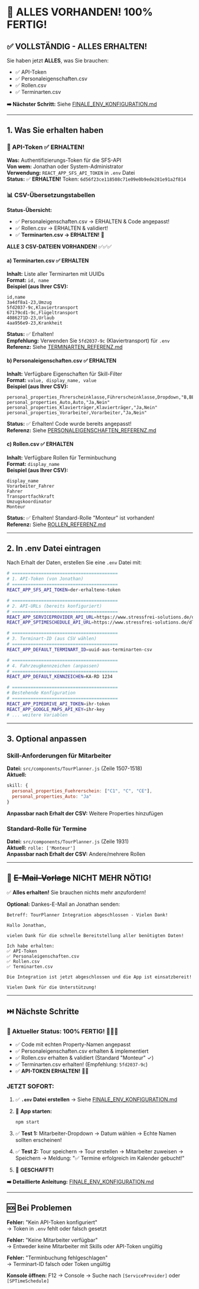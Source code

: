 # 🎉 ALLES VORHANDEN! 100% FERTIG!

## ✅ VOLLSTÄNDIG - ALLES ERHALTEN!

Sie haben jetzt **ALLES**, was Sie brauchen:
- ✅ API-Token
- ✅ Personaleigenschaften.csv
- ✅ Rollen.csv
- ✅ Terminarten.csv

**➡️ Nächster Schritt:** Siehe [FINALE_ENV_KONFIGURATION.md](./FINALE_ENV_KONFIGURATION.md)

---

## 1. Was Sie erhalten haben

### 🔑 API-Token ✅ ERHALTEN!
**Was:** Authentifizierungs-Token für die SFS-API  
**Von wem:** Jonathan oder System-Administrator  
**Verwendung:** `REACT_APP_SFS_API_TOKEN` in `.env` Datei  
**Status:** ✅ **ERHALTEN!** Token: `6d56f23ce118508c71e09e0b9ede281e91a2f814`

### 📊 CSV-Übersetzungstabellen

**Status-Übersicht:**
- ✅ Personaleigenschaften.csv → ERHALTEN & Code angepasst!
- ✅ Rollen.csv → ERHALTEN & validiert!
- ✅ **Terminarten.csv → ERHALTEN!** 🎉

**ALLE 3 CSV-DATEIEN VORHANDEN!** ✅✅✅

#### a) Terminarten.csv ✅ ERHALTEN
**Inhalt:** Liste aller Terminarten mit UUIDs  
**Format:** `id, name`  
**Beispiel (aus Ihrer CSV):**
```csv
id,name
3a4df8a1-23,Umzug
5fd2037-9c,Klaviertransport
67179cd1-9c,Flügeltransport
4086271D-23,Urlaub
4aa956e9-23,Krankheit
```
**Status:** ✅ Erhalten!  
**Empfehlung:** Verwenden Sie `5fd2037-9c` (Klaviertransport) für `.env`  
**Referenz:** Siehe [TERMINARTEN_REFERENZ.md](./TERMINARTEN_REFERENZ.md)

#### b) Personaleigenschaften.csv ✅ ERHALTEN
**Inhalt:** Verfügbare Eigenschaften für Skill-Filter  
**Format:** `value, display_name, value`  
**Beispiel (aus Ihrer CSV):**
```csv
personal_properties_Fhrerscheinklasse,Führerscheinklasse,Dropdown,"B,BE,C,C1,C1E,CE"
personal_properties_Auto,Auto,"Ja,Nein"
personal_properties_Klavierträger,Klavierträger,"Ja,Nein"
personal_properties_Vorarbeiter,Vorarbeiter,"Ja,Nein"
```
**Status:** ✅ Erhalten! Code wurde bereits angepasst!  
**Referenz:** Siehe [PERSONALEIGENSCHAFTEN_REFERENZ.md](./PERSONALEIGENSCHAFTEN_REFERENZ.md)

#### c) Rollen.csv ✅ ERHALTEN
**Inhalt:** Verfügbare Rollen für Terminbuchung  
**Format:** `display_name`  
**Beispiel (aus Ihrer CSV):**
```csv
display_name
Vorarbeiter_Fahrer
Fahrer
Transportfachkraft
Umzugskoordinator
Monteur
```
**Status:** ✅ Erhalten! Standard-Rolle "Monteur" ist vorhanden!  
**Referenz:** Siehe [ROLLEN_REFERENZ.md](./ROLLEN_REFERENZ.md)

---

## 2. In .env Datei eintragen

Nach Erhalt der Daten, erstellen Sie eine `.env` Datei mit:

```bash
# ========================================
# 1. API-Token (von Jonathan)
# ========================================
REACT_APP_SFS_API_TOKEN=der-erhaltene-token

# ========================================
# 2. API-URLs (bereits konfiguriert)
# ========================================
REACT_APP_SERVICEPROVIDER_API_URL=https://www.stressfrei-solutions.de/dl2238205/backend/api/serviceprovider/getServiceprovider
REACT_APP_SPTIMESCHEDULE_API_URL=https://www.stressfrei-solutions.de/dl2238205/backend/sptimeschedule/saveSptimeschedule

# ========================================
# 3. Terminart-ID (aus CSV wählen)
# ========================================
REACT_APP_DEFAULT_TERMINART_ID=uuid-aus-terminarten-csv

# ========================================
# 4. Fahrzeugkennzeichen (anpassen)
# ========================================
REACT_APP_DEFAULT_KENNZEICHEN=KA-RD 1234

# ========================================
# Bestehende Konfiguration
# ========================================
REACT_APP_PIPEDRIVE_API_TOKEN=ihr-token
REACT_APP_GOOGLE_MAPS_API_KEY=ihr-key
# ... weitere Variablen
```

---

## 3. Optional anpassen

### Skill-Anforderungen für Mitarbeiter
**Datei:** `src/components/TourPlanner.js` (Zeile 1507-1518)  
**Aktuell:**
```javascript
skill: {
  personal_properties_Fuehrerschein: ["C1", "C", "CE"],
  personal_properties_Auto: "Ja"
}
```
**Anpassbar nach Erhalt der CSV:** Weitere Properties hinzufügen

### Standard-Rolle für Termine
**Datei:** `src/components/TourPlanner.js` (Zeile 1931)  
**Aktuell:** `rolle: ['Monteur']`  
**Anpassbar nach Erhalt der CSV:** Andere/mehrere Rollen

---

## 📧 ~~E-Mail-Vorlage~~ NICHT MEHR NÖTIG!

✅ **Alles erhalten!** Sie brauchen nichts mehr anzufordern!

**Optional:** Dankes-E-Mail an Jonathan senden:

```
Betreff: TourPlanner Integration abgeschlossen - Vielen Dank!

Hallo Jonathan,

vielen Dank für die schnelle Bereitstellung aller benötigten Daten!

Ich habe erhalten:
✅ API-Token
✅ Personaleigenschaften.csv
✅ Rollen.csv
✅ Terminarten.csv

Die Integration ist jetzt abgeschlossen und die App ist einsatzbereit!

Vielen Dank für die Unterstützung!
```

---

## ⏭️ Nächste Schritte

### 🎊 Aktueller Status: 100% FERTIG! 🎊🎊🎊

- ✅ Code mit echten Property-Namen angepasst
- ✅ Personaleigenschaften.csv erhalten & implementiert
- ✅ Rollen.csv erhalten & validiert (Standard "Monteur" ✓)
- ✅ Terminarten.csv erhalten! (Empfehlung: `5fd2037-9c`)
- ✅ **API-TOKEN ERHALTEN!** 🔑🎉

### JETZT SOFORT:

1. ✅ **`.env` Datei erstellen**
   → Siehe [FINALE_ENV_KONFIGURATION.md](./FINALE_ENV_KONFIGURATION.md)
   
2. 🚀 **App starten:**
   ```bash
   npm start
   ```
   
3. ✅ **Test 1:** Mitarbeiter-Dropdown 
   → Datum wählen → Echte Namen sollten erscheinen!
   
4. ✅ **Test 2:** Tour speichern
   → Tour erstellen → Mitarbeiter zuweisen → Speichern
   → Meldung: "✅ Termine erfolgreich im Kalender gebucht!"
   
5. 🎉 **GESCHAFFT!**

**➡️ Detaillierte Anleitung:** [FINALE_ENV_KONFIGURATION.md](./FINALE_ENV_KONFIGURATION.md)

---

## 🆘 Bei Problemen

**Fehler:** "Kein API-Token konfiguriert"  
→ Token in `.env` fehlt oder falsch gesetzt

**Fehler:** "Keine Mitarbeiter verfügbar"  
→ Entweder keine Mitarbeiter mit Skills oder API-Token ungültig

**Fehler:** "Terminbuchung fehlgeschlagen"  
→ Terminart-ID falsch oder Token ungültig

**Konsole öffnen:** F12 → Console → Suche nach `[ServiceProvider]` oder `[SPTimeSchedule]`

